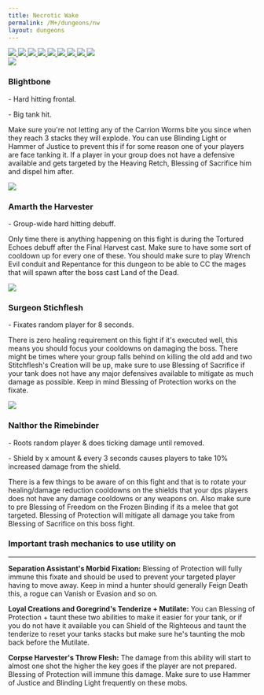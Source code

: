 ```yaml
---
title: Necrotic Wake
permalink: /M+/dungeons/nw
layout: dungeons
---
```


<div class="dungeons">

<a href="/M+/dungeons/dos">
    <img class="unselected-dungeon" src="/assets/img/dungeons/dos.jpg" />
</a>

<a href="/M+/dungeons/sd">
    <img class="unselected-dungeon" src="/assets/img/dungeons/sd.jpg" />
</a>

<a href="/M+/dungeons/mots">
    <img class="unselected-dungeon" src="/assets/img/dungeons/mots.jpg" />
</a>

<a href="/M+/dungeons/nw">
    <img class="selected-dungeon" src="/assets/img/dungeons/nw.jpg" />
</a>

<a href="/M+/dungeons/hoa">
    <img class="unselected-dungeon" src="/assets/img/dungeons/hoa.jpg" />
</a>

<a href="/M+/dungeons/top">
    <img class="unselected-dungeon" src="/assets/img/dungeons/top.jpg" />
</a>

<a href="/M+/dungeons/pf">
    <img class="unselected-dungeon" src="/assets/img/dungeons/pf.jpg" />
</a>

<a href="/M+/dungeons/soa">
    <img class="unselected-dungeon" src="/assets/img/dungeons/soa.jpg" />
</a>

<a href="/M+/dungeons/tazavesh">
    <img class="unselected-dungeon" src="/assets/img/dungeons/taz.jpg" />
</a>

</div>

<a>
    <img src="/assets/img/dungeons/blightbone.png" class="dungeon_boss"/>
</a>

### Blightbone

<a class="external" href="https://www.wowhead.com/spell=320596/heaving-retch" target="_blank" rel="noopener noreferrer" data-wowhead="spell=320596" data-wh-icon-size="small"></a> - Hard hitting frontal.

<a class="external" href="https://www.wowhead.com/spell=320655/crunch" target="_blank" rel="noopener noreferrer" data-wowhead="spell=320655" data-wh-icon-size="small"></a> - Big tank hit.

Make sure you're not letting any of the Carrion Worms bite you since when they reach 3 stacks they will explode. You can use Blinding Light or Hammer of Justice to prevent this if for some reason one of your players are face tanking it. If a player in your group does not have a defensive available and gets targeted by the Heaving Retch, Blessing of Sacrifice him and dispel him after.

<a>
    <img src="/assets/img/dungeons/amarth.png" class="dungeon_boss"/>
</a>

### Amarth the Harvester

<a class="external" href="https://www.wowhead.com/spell=333634/tortured-echoes" target="_blank" rel="noopener noreferrer" data-wowhead="spell=333634" data-wh-icon-size="small"></a> - Group-wide hard hitting debuff.

Only time there is anything happening on this fight is during the Tortured Echoes debuff after the Final Harvest cast. Make sure to have some sort of cooldown up for every one of these. You should make sure to play Wrench Evil conduit and Repentance for this dungeon to be able to CC the mages that will spawn after the boss cast Land of the Dead.

<a>
    <img src="/assets/img/dungeons/surgeon.png" class="dungeon_boss"/>
</a>

### Surgeon Stichflesh

<a class="external" href="https://www.wowhead.com/spell=343555/morbid-fixation" target="_blank" rel="noopener noreferrer" data-wowhead="spell=343555" data-wh-icon-size="small"></a> - Fixates random player for 8 seconds.

There is zero healing requirement on this fight if it's executed well, this means you should focus your cooldowns on damaging the boss. There might be times where your group falls behind on killing the old add and two Stitchflesh's Creation will be up, make sure to use Blessing of Sacrifice if your tank does not have any major defensives available to mitigate as much damage as possible. Keep in mind Blessing of Protection works on the fixate.

<a>
    <img src="/assets/img/dungeons/nalthor.png" class="dungeon_boss"/>
</a>

### Nalthor the Rimebinder

<a class="external" href="https://www.wowhead.com/spell=320788/frozen-binds" target="_blank" rel="noopener noreferrer" data-wowhead="spell=320788" data-wh-icon-size="small"></a> - Roots random player & does ticking damage until removed.

<a class="external" href="https://www.wowhead.com/spell=321368/icebound-aegis" target="_blank" rel="noopener noreferrer" data-wowhead="spell=321368" data-wh-icon-size="small"></a> - Shield by x amount & every 3 seconds causes players to take 10% increased damage from the shield.

There is a few things to be aware of on this fight and that is to rotate your healing/damage reduction cooldowns on the shields that your dps players does not have any damage cooldowns or any weapons on. Also make sure to pre Blessing of Freedom on the Frozen Binding if its a melee that got targeted. Blessing of Protection will mitigate all damage you take from Blessing of Sacrifice on this boss fight.

### Important trash mechanics to use utility on

---
**Separation Assistant's Morbid Fixation:** Blessing of Protection will fully immune this fixate and should be used to prevent your targeted player having to move away. Keep in mind a hunter should generally Feign Death this, a rogue can Vanish or Evasion and so on.

**Loyal Creations and Goregrind's Tenderize + Mutilate:** You can Blessing of Protection + taunt these two abilities to make it easier for your tank, or if you do not have it available you can Shield of the Righteous and taunt the tenderize to reset your tanks stacks but make sure he's taunting the mob back before the Mutilate.

**Corpse Harvester's Throw Flesh:** The damage from this ability will start to almost one shot the higher the key goes if the player are not prepared. Blessing of Protection will immune this damage. Make sure to use Hammer of Justice and Blinding Light frequently on these mobs.

